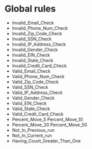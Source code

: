 # Global rules

* Invalid\_Email\_Check
* Invalid\_Phone\_Num\_Check
* Invalid\_Zip\_Code\_Check 
* Invalid\_SSN\_Check 
* Invalid\_IP\_Address\_Check 
* Invalid\_Gender\_Check
* Invalid\_EIN\_Check 
* Invalid\_State\_Check 
* Invalid\_Credit\_Card\_Check 
* Valid\_Email\_Check 
* Valid\_Phone\_Num\_Check 
* Valid\_Zip\_Code\_Check 
* Valid\_SSN\_Check 
* Valid\_IP\_Address\_Check 
* Valid\_Gender\_Check 
* Valid\_EIN\_Check 
* Valid\_State\_Check 
* Valid\_Credit\_Card\_Check 
* Percent\_Move\_5 Percent\_Move\_10 
* Percent\_Move\_20 Percent\_Move\_50 
* Not\_In\_Previous\_run 
* Not\_In\_Current\_run 
* Having\_Count\_Greater\_Than\_One



